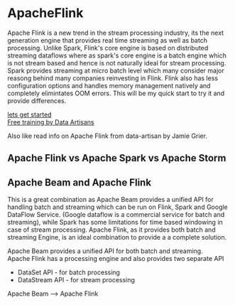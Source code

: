 # ApacheFlink

Apache Flink is a new trend in the stream processing industry, its the next generation engine that provides real time streaming as well as batch processing. Unlike Spark, Flink's core engine is based on distributed streaming dataflows where as spark's core engine is a batch engine which is not stream based and hence is not naturally ideal for stream processing. Spark provides streaming at micro batch level which many consider major reasong behind many companies reinvesting in Flink. Flink also has less configuration options and handles memory management natively and completely elimintates OOM errors. This will be my quick start to try it and provide differences.

[lets get started](http://www.slideshare.net/sbaltagi/stepbystep-introduction-to-apache-flink)   
[Free training by Data Artisans](http://dataartisans.github.io/flink-training)



Also like read info on Apache Flink from data-artisan by Jamie Grier.

## Apache Flink vs Apache Spark vs Apache Storm

## Apache Beam and Apache Flink
This is a great combination as Apache Beam provides a unified API for handling batch and streaming which can be run on Flink, Spark and Google DataFlow Service. (Google dataflow is a commercial service for batch and streaming), while Spark has some limitations for time based windowing in case of stream processing. Apache Flink, as it provides both batch and streaming Engine, is an ideal combination to provide a a complete solution.

Apache Beam provides a unified API for both batch and streaming.   
Apache Flink has a processing engine and also provides two separate API   
* DataSet API - for batch processing
* DataStream API - for stream processing 

Apache Beam --> Apache Flink 

